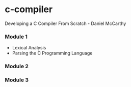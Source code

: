 # c-compiler

Developing a C Compiler From Scratch - Daniel McCarthy

### Module 1
- Lexical Analysis
- Parsing the C Programming Language

### Module 2

### Module 3